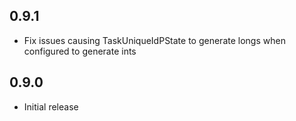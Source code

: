 ## 0.9.1

* Fix issues causing TaskUniqueIdPState to generate longs when configured to generate ints 

## 0.9.0

* Initial release
